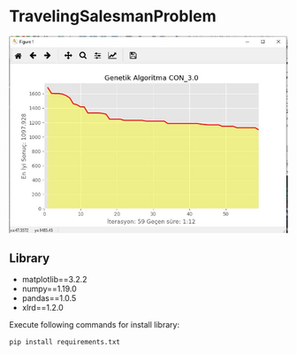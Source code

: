 
# TravelingSalesmanProblem
![resim](https://github.com/SBASKOY/TravelingSalesmanProblem/blob/master/GSP.JPG?raw=true)
## Library
- matplotlib==3.2.2
- numpy==1.19.0
- pandas==1.0.5
- xlrd==1.2.0

Execute following commands for install library:
```sh
pip install requirements.txt
```
